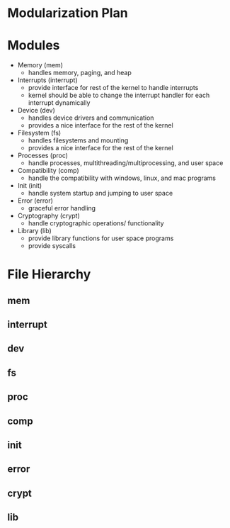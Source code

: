# Modularization Plan

# Modules
-   Memory (mem)
    - handles memory, paging, and heap
-   Interrupts (interrupt)
    - provide interface for rest of the kernel to handle interrupts
    - kernel should be able to change the interrupt handler for each interrupt dynamically
-   Device (dev)
    - handles device drivers and communication
    - provides a nice interface for the rest of the kernel
-   Filesystem (fs)
    - handles filesystems and mounting
    - provides a nice interface for the rest of the kernel
-   Processes (proc)
    - handle processes, multithreading/multiprocessing, and user space
-   Compatibility (comp)
    - handle the compatibility with windows, linux, and mac programs
-   Init (init)
    - handle system startup and jumping to user space
-   Error (error)
    - graceful error handling
-   Cryptography (crypt)
    - handle cryptographic operations/ functionality
-   Library (lib)
    - provide library functions for user space programs
    - provide syscalls

# File Hierarchy

## mem
## interrupt
## dev
## fs
## proc
## comp
## init
## error
## crypt
## lib


